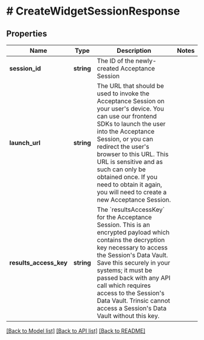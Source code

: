 # # CreateWidgetSessionResponse

## Properties

Name | Type | Description | Notes
------------ | ------------- | ------------- | -------------
**session_id** | **string** | The ID of the newly-created Acceptance Session |
**launch_url** | **string** | The URL that should be used to invoke the Acceptance Session on your user&#39;s device.              You can use our frontend SDKs to launch the user into the Acceptance Session, or you can redirect the user&#39;s browser to this URL.              This URL is sensitive and as such can only be obtained once. If you need to obtain it again, you will need to create a new Acceptance Session. |
**results_access_key** | **string** | The &#x60;resultsAccessKey&#x60; for the Acceptance Session.              This is an encrypted payload which contains the decryption key necessary to access the Session&#39;s Data Vault.              Save this securely in your systems; it must be passed back with any API call which requires access to the Session&#39;s Data Vault.              Trinsic cannot access a Session&#39;s Data Vault without this key. |

[[Back to Model list]](../../README.md#models) [[Back to API list]](../../README.md#endpoints) [[Back to README]](../../README.md)
